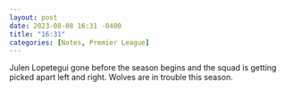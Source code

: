 ```yaml
---
layout: post
date: 2023-08-08 16:31 -0400
title: "16:31"
categories: [Notes, Premier League]
---
```


Julen Lopetegui gone before the season begins and the squad is getting picked apart left and right. Wolves are in trouble this season. 

